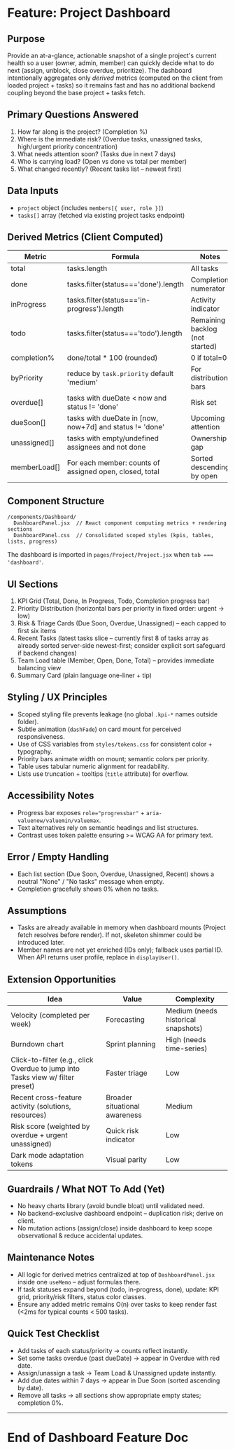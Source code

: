 # Feature: Project Dashboard

## Purpose
Provide an at-a-glance, actionable snapshot of a single project's current health so a user (owner, admin, member) can quickly decide what to do next (assign, unblock, close overdue, prioritize). The dashboard intentionally aggregates only *derived* metrics (computed on the client from loaded project + tasks) so it remains fast and has no additional backend coupling beyond the base project + tasks fetch.

## Primary Questions Answered
1. How far along is the project? (Completion %)
2. Where is the immediate risk? (Overdue tasks, unassigned tasks, high/urgent priority concentration)
3. What needs attention soon? (Tasks due in next 7 days)
4. Who is carrying load? (Open vs done vs total per member)
5. What changed recently? (Recent tasks list – newest first)

## Data Inputs
- `project` object (includes `members[{ user, role }]`)
- `tasks[]` array (fetched via existing project tasks endpoint)

## Derived Metrics (Client Computed)
| Metric | Formula | Notes |
|--------|---------|-------|
| total | tasks.length | All tasks | 
| done | tasks.filter(status==='done').length | Completion numerator |
| inProgress | tasks.filter(status==='in-progress').length | Activity indicator |
| todo | tasks.filter(status==='todo').length | Remaining backlog (not started) |
| completion% | done/total * 100 (rounded) | 0 if total=0 |
| byPriority | reduce by `task.priority` default 'medium' | For distribution bars |
| overdue[] | tasks with dueDate < now and status != 'done' | Risk set |
| dueSoon[] | tasks with dueDate in [now, now+7d] and status != 'done' | Upcoming attention |
| unassigned[] | tasks with empty/undefined assignees and not done | Ownership gap |
| memberLoad[] | For each member: counts of assigned open, closed, total | Sorted descending by open |

## Component Structure
```
/components/Dashboard/
  DashboardPanel.jsx  // React component computing metrics + rendering sections
  DashboardPanel.css  // Consolidated scoped styles (kpis, tables, lists, progress)
```
The dashboard is imported in `pages/Project/Project.jsx` when `tab === 'dashboard'`.

## UI Sections
1. KPI Grid (Total, Done, In Progress, Todo, Completion progress bar)
2. Priority Distribution (horizontal bars per priority in fixed order: urgent → low)
3. Risk & Triage Cards (Due Soon, Overdue, Unassigned) – each capped to first six items
4. Recent Tasks (latest tasks slice – currently first 8 of tasks array as already sorted server-side newest-first; consider explicit sort safeguard if backend changes)
5. Team Load table (Member, Open, Done, Total) – provides immediate balancing view
6. Summary Card (plain language one-liner + tip)

## Styling / UX Principles
- Scoped styling file prevents leakage (no global `.kpi-*` names outside folder).
- Subtle animation (`dashFade`) on card mount for perceived responsiveness.
- Use of CSS variables from `styles/tokens.css` for consistent color + typography.
- Priority bars animate width on mount; semantic colors per priority.
- Table uses tabular numeric alignment for readability.
- Lists use truncation + tooltips (`title` attribute) for overflow.

## Accessibility Notes
- Progress bar exposes `role="progressbar"` + `aria-valuenow/valuemin/valuemax`.
- Text alternatives rely on semantic headings and list structures.
- Contrast uses token palette ensuring >= WCAG AA for primary text.

## Error / Empty Handling
- Each list section (Due Soon, Overdue, Unassigned, Recent) shows a neutral "None" / "No tasks" message when empty.
- Completion gracefully shows 0% when no tasks.

## Assumptions
- Tasks are already available in memory when dashboard mounts (Project fetch resolves before render). If not, skeleton shimmer could be introduced later.
- Member names are not yet enriched (IDs only); fallback uses partial ID. When API returns user profile, replace in `displayUser()`.

## Extension Opportunities
| Idea | Value | Complexity |
|------|-------|-----------|
| Velocity (completed per week) | Forecasting | Medium (needs historical snapshots) |
| Burndown chart | Sprint planning | High (needs time-series) |
| Click-to-filter (e.g., click Overdue to jump into Tasks view w/ filter preset) | Faster triage | Low |
| Recent cross-feature activity (solutions, resources) | Broader situational awareness | Medium |
| Risk score (weighted by overdue + urgent unassigned) | Quick risk indicator | Low |
| Dark mode adaptation tokens | Visual parity | Low |

## Guardrails / What NOT To Add (Yet)
- No heavy charts library (avoid bundle bloat) until validated need.
- No backend-exclusive dashboard endpoint – duplication risk; derive on client.
- No mutation actions (assign/close) inside dashboard to keep scope observational & reduce accidental updates.

## Maintenance Notes
- All logic for derived metrics centralized at top of `DashboardPanel.jsx` inside one `useMemo` – adjust formulas there.
- If task statuses expand beyond (todo, in-progress, done), update: KPI grid, priority/risk filters, status color classes.
- Ensure any added metric remains O(n) over tasks to keep render fast (<2ms for typical counts < 500 tasks).

## Quick Test Checklist
- Add tasks of each status/priority → counts reflect instantly.
- Set some tasks overdue (past dueDate) → appear in Overdue with red date.
- Assign/unassign a task → Team Load & Unassigned update instantly.
- Add due dates within 7 days → appear in Due Soon (sorted ascending by date).
- Remove all tasks → all sections show appropriate empty states; completion 0%.

---

# End of Dashboard Feature Doc
